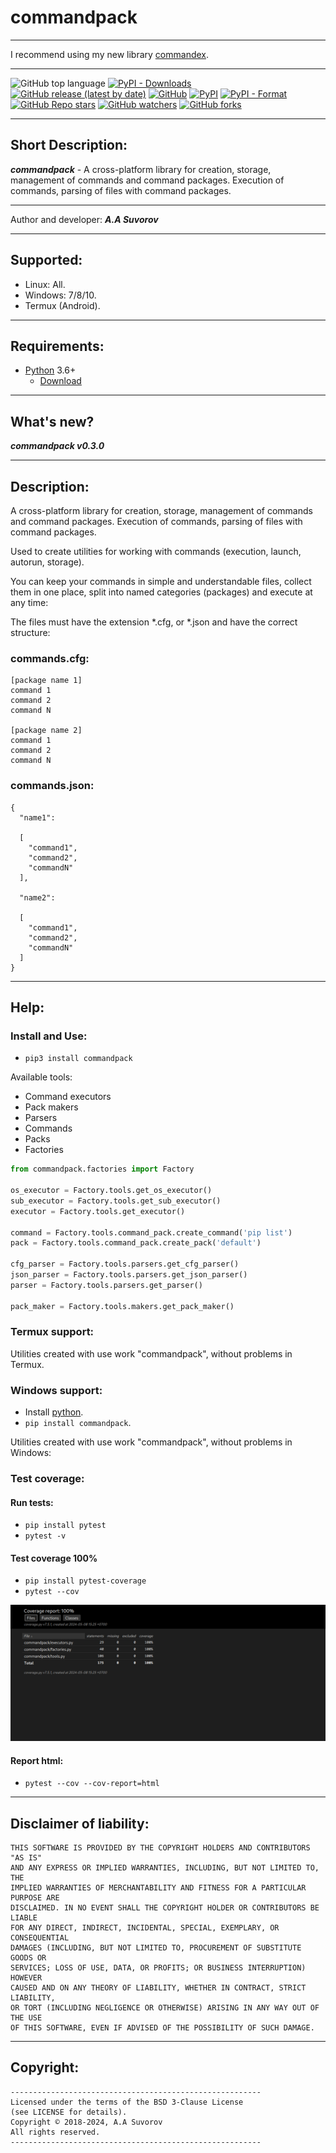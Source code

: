 # commandpack

***

I recommend using my new library [commandex](https://github.com/smartlegionlab/commandex). 

***

![GitHub top language](https://img.shields.io/github/languages/top/smartlegionlab/commandpack)
[![PyPI - Downloads](https://img.shields.io/pypi/dm/commandpack?label=pypi%20downloads)](https://pypi.org/project/commandpack/)
[![GitHub release (latest by date)](https://img.shields.io/github/v/release/smartlegionlab/commandpack)](https://github.com/smartlegionlab/commandpack/)
[![GitHub](https://img.shields.io/github/license/smartlegionlab/commandpack)](https://github.com/smartlegionlab/commandpack/blob/master/LICENSE)
[![PyPI](https://img.shields.io/pypi/v/commandpack)](https://pypi.org/project/commandpack)
[![PyPI - Format](https://img.shields.io/pypi/format/commandpack)](https://pypi.org/project/commandpack)
[![GitHub Repo stars](https://img.shields.io/github/stars/smartlegionlab/commandpack?style=social)](https://github.com/smartlegionlab/commandpack/)
[![GitHub watchers](https://img.shields.io/github/watchers/smartlegionlab/commandpack?style=social)](https://github.com/smartlegionlab/commandpack/)
[![GitHub forks](https://img.shields.io/github/forks/smartlegionlab/commandpack?style=social)](https://github.com/smartlegionlab/commandpack/)

***

## Short Description:

___commandpack___ -  A cross-platform library for creation, storage, management of commands and command packages. Execution of commands, parsing of files with command packages.

***

Author and developer: ___A.A Suvorov___

***

## Supported:

- Linux: All.
- Windows: 7/8/10.
- Termux (Android).

***

## Requirements:

- [Python](https://python.org) 3.6+
  - [Download](https://python.org)
  
***

## What's new?

___commandpack v0.3.0___

***

## Description:

A cross-platform library for creation, storage, management of commands and command packages. 
Execution of commands, parsing of files with command packages.
 
Used to create utilities for working with commands (execution, launch, autorun, storage).

You can keep your commands in simple and understandable files, collect them in one place,
split into named categories (packages) and execute at any time:

The files must have the extension *.cfg, or *.json and have the correct structure:


### commands.cfg:

```text
[package name 1]
command 1
command 2
command N

[package name 2]
command 1
command 2
command N
```

### commands.json:

```json5
{
  "name1":

  [
    "command1",
    "command2",
    "commandN"
  ],

  "name2":

  [
    "command1",
    "command2",
    "commandN"
  ]
}
```

***


## Help:

### Install and Use:

- `pip3 install commandpack`

Available tools:

- Command executors
- Pack makers
- Parsers
- Commands
- Packs
- Factories

```python
from commandpack.factories import Factory

os_executor = Factory.tools.get_os_executor()
sub_executor = Factory.tools.get_sub_executor()
executor = Factory.tools.get_executor()

command = Factory.tools.command_pack.create_command('pip list')
pack = Factory.tools.command_pack.create_pack('default')

cfg_parser = Factory.tools.parsers.get_cfg_parser()
json_parser = Factory.tools.parsers.get_json_parser()
parser = Factory.tools.parsers.get_parser()

pack_maker = Factory.tools.makers.get_pack_maker()

```

### Termux support:

Utilities created with use work "commandpack", without problems in Termux.

### Windows support:

- Install [python](https://python.org).
- `pip install commandpack`.

Utilities created with use work "commandpack", without problems in Windows:

### Test coverage:

#### Run tests:
- `pip install pytest`
- `pytest -v`
  

#### __Test coverage 100%__

- `pip install pytest-coverage`
- `pytest --cov`

![commandpack image](https://github.com/smartlegionlab/commandpack/raw/master/data/images/commandpack.png)


#### Report html:

- `pytest --cov --cov-report=html`

***

## Disclaimer of liability:

    THIS SOFTWARE IS PROVIDED BY THE COPYRIGHT HOLDERS AND CONTRIBUTORS "AS IS"
    AND ANY EXPRESS OR IMPLIED WARRANTIES, INCLUDING, BUT NOT LIMITED TO, THE
    IMPLIED WARRANTIES OF MERCHANTABILITY AND FITNESS FOR A PARTICULAR PURPOSE ARE
    DISCLAIMED. IN NO EVENT SHALL THE COPYRIGHT HOLDER OR CONTRIBUTORS BE LIABLE
    FOR ANY DIRECT, INDIRECT, INCIDENTAL, SPECIAL, EXEMPLARY, OR CONSEQUENTIAL
    DAMAGES (INCLUDING, BUT NOT LIMITED TO, PROCUREMENT OF SUBSTITUTE GOODS OR
    SERVICES; LOSS OF USE, DATA, OR PROFITS; OR BUSINESS INTERRUPTION) HOWEVER
    CAUSED AND ON ANY THEORY OF LIABILITY, WHETHER IN CONTRACT, STRICT LIABILITY,
    OR TORT (INCLUDING NEGLIGENCE OR OTHERWISE) ARISING IN ANY WAY OUT OF THE USE
    OF THIS SOFTWARE, EVEN IF ADVISED OF THE POSSIBILITY OF SUCH DAMAGE.

***

## Copyright:
    --------------------------------------------------------
    Licensed under the terms of the BSD 3-Clause License
    (see LICENSE for details).
    Copyright © 2018-2024, A.A Suvorov
    All rights reserved.
    --------------------------------------------------------
